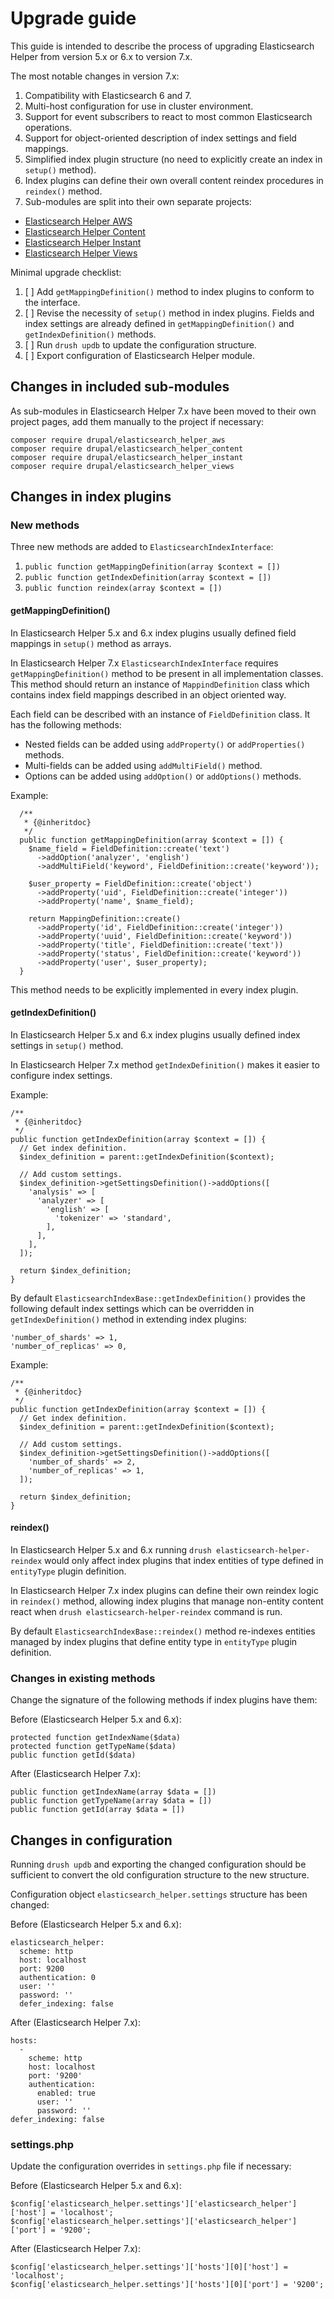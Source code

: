 # Upgrade guide

This guide is intended to describe the process of upgrading
Elasticsearch Helper from version 5.x or 6.x to version 7.x.

The most notable changes in version 7.x:

1. Compatibility with Elasticsearch 6 and 7.
2. Multi-host configuration for use in cluster environment.
3. Support for event subscribers to react to most common Elasticsearch operations.
4. Support for object-oriented description of index settings and field mappings.
5. Simplified index plugin structure (no need to explicitly create an index in `setup()` method).
6. Index plugins can define their own overall content reindex procedures in `reindex()` method.
7. Sub-modules are split into their own separate projects:
  * [Elasticsearch Helper AWS](https://drupal.org/project/elasticsearch_helper_aws)
  * [Elasticsearch Helper Content](https://www.drupal.org/project/elasticsearch_helper_content)
  * [Elasticsearch Helper Instant](https://www.drupal.org/project/elasticsearch_helper_instant)
  * [Elasticsearch Helper Views](https://www.drupal.org/project/elasticsearch_helper_views)

Minimal upgrade checklist:
1. [ ] Add `getMappingDefinition()` method to index plugins to conform to the interface.
2. [ ] Revise the necessity of `setup()` method in index plugins. Fields and index settings are
already defined in `getMappingDefinition()` and `getIndexDefinition()` methods.
3. [ ] Run `drush updb` to update the configuration structure.
4. [ ] Export configuration of Elasticsearch Helper module.

## Changes in included sub-modules

As sub-modules in Elasticsearch Helper 7.x have been moved to their own project pages, add them
manually to the project if necessary:

```
composer require drupal/elasticsearch_helper_aws
composer require drupal/elasticsearch_helper_content
composer require drupal/elasticsearch_helper_instant
composer require drupal/elasticsearch_helper_views
```

## Changes in index plugins

### New methods

Three new methods are added to `ElasticsearchIndexInterface`:

1. `public function getMappingDefinition(array $context = [])`
2. `public function getIndexDefinition(array $context = [])`
3. `public function reindex(array $context = [])`

#### getMappingDefinition()

In Elasticsearch Helper 5.x and 6.x index plugins usually defined field mappings in `setup()`
method as arrays.

In Elasticsearch Helper 7.x `ElasticsearchIndexInterface` requires `getMappingDefinition()`
method to be present in all implementation classes. This method should return an instance of
`MappindDefinition` class which contains index field mappings described in an object oriented way.

Each field can be described with an instance of `FieldDefinition` class. It has the following methods:
* Nested fields can be added using `addProperty()` or `addProperties()` methods.
* Multi-fields can be added using `addMultiField()` method.
* Options can be added using `addOption()` or `addOptions()` methods.

Example:

```
  /**
   * {@inheritdoc}
   */
  public function getMappingDefinition(array $context = []) {
    $name_field = FieldDefinition::create('text')
      ->addOption('analyzer', 'english')
      ->addMultiField('keyword', FieldDefinition::create('keyword'));

    $user_property = FieldDefinition::create('object')
      ->addProperty('uid', FieldDefinition::create('integer'))
      ->addProperty('name', $name_field);

    return MappingDefinition::create()
      ->addProperty('id', FieldDefinition::create('integer'))
      ->addProperty('uuid', FieldDefinition::create('keyword'))
      ->addProperty('title', FieldDefinition::create('text'))
      ->addProperty('status', FieldDefinition::create('keyword'))
      ->addProperty('user', $user_property);
  }
```

This method needs to be explicitly implemented in every index plugin.

#### getIndexDefinition()

In Elasticsearch Helper 5.x and 6.x index plugins usually defined index settings in `setup()`
method.

In Elasticsearch Helper 7.x method `getIndexDefinition()` makes it easier to configure index settings.

Example:

```
/**
 * {@inheritdoc}
 */
public function getIndexDefinition(array $context = []) {
  // Get index definition.
  $index_definition = parent::getIndexDefinition($context);

  // Add custom settings.
  $index_definition->getSettingsDefinition()->addOptions([
    'analysis' => [
      'analyzer' => [
        'english' => [
          'tokenizer' => 'standard',
        ],
      ],
    ],
  ]);

  return $index_definition;
}
```

By default `ElasticsearchIndexBase::getIndexDefinition()` provides the following
default index settings which can be overridden in `getIndexDefinition()` method in extending index plugins:

```
'number_of_shards' => 1,
'number_of_replicas' => 0,
```

Example:

```
/**
 * {@inheritdoc}
 */
public function getIndexDefinition(array $context = []) {
  // Get index definition.
  $index_definition = parent::getIndexDefinition($context);

  // Add custom settings.
  $index_definition->getSettingsDefinition()->addOptions([
    'number_of_shards' => 2,
    'number_of_replicas' => 1,
  ]);

  return $index_definition;
}
```

#### reindex()

In Elasticsearch Helper 5.x and 6.x running `drush elasticsearch-helper-reindex` would only affect index plugins
that index entities of type defined in `entityType` plugin definition.

In Elasticsearch Helper 7.x index plugins can define their own reindex logic in `reindex()` method, allowing index
plugins that manage non-entity content react when `drush elasticsearch-helper-reindex` command is run.

By default `ElasticsearchIndexBase::reindex()` method re-indexes entities managed by index plugins that define entity
type in `entityType` plugin definition.

### Changes in existing methods

Change the signature of the following methods if index plugins have them:

Before (Elasticsearch Helper 5.x and 6.x):

```
protected function getIndexName($data)
protected function getTypeName($data)
public function getId($data)
```

After (Elasticsearch Helper 7.x):

```
public function getIndexName(array $data = [])
public function getTypeName(array $data = [])
public function getId(array $data = [])
```

## Changes in configuration

Running `drush updb` and exporting the changed configuration should be sufficient
to convert the old configuration structure to the new structure.

Configuration object `elasticsearch_helper.settings` structure has been changed:

Before (Elasticsearch Helper 5.x and 6.x):

```
elasticsearch_helper:
  scheme: http
  host: localhost
  port: 9200
  authentication: 0
  user: ''
  password: ''
  defer_indexing: false
```

After (Elasticsearch Helper 7.x):

```
hosts:
  -
    scheme: http
    host: localhost
    port: '9200'
    authentication:
      enabled: true
      user: ''
      password: ''
defer_indexing: false
```

### settings.php

Update the configuration overrides in `settings.php` file if necessary:

Before (Elasticsearch Helper 5.x and 6.x):

 ```
 $config['elasticsearch_helper.settings']['elasticsearch_helper']['host'] = 'localhost';
 $config['elasticsearch_helper.settings']['elasticsearch_helper']['port'] = '9200';
 ```

After (Elasticsearch Helper 7.x):

 ```
 $config['elasticsearch_helper.settings']['hosts'][0]['host'] = 'localhost';
 $config['elasticsearch_helper.settings']['hosts'][0]['port'] = '9200';
 ```
